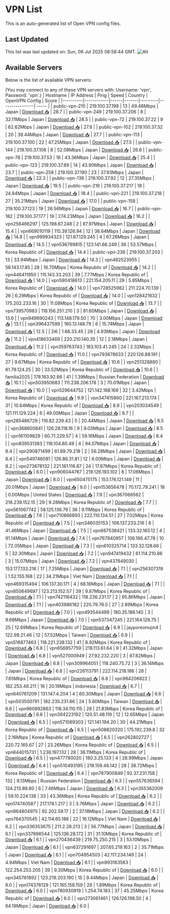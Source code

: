 # VPN List

This is an auto-generated list of Open VPN config files.

## Last Updated

This list was last updated on: Sun, 06 Jul 2025 08:58:44 GMT.
![Alt](https://repobeats.axiom.co/api/embed/186b98318ef1479477931607c1ad7d823f12451f.svg "Repobeats analytics image")

## Available Servers

Below is the list of available VPN servers:

(You may connect to any of these VPN servers with: Username: 'vpn', Password: 'vpn'.)
| Hostname | IP Address | Ping | Speed | Country | OpenVPN Config | Score |
|----------|------------|------|-------|---------|----------------| ----- |
| public-vpn-210 | 219.100.37.198 | 13 | 49.48Mbps | Japan | [Download 📥](./configs/server_0_JP.ovpn) | 28.7 |
| public-vpn-249 | 219.100.37.206 | 8 | 32.11Mbps | Japan | [Download 📥](./configs/server_1_JP.ovpn) | 28.5 |
| public-vpn-72 | 219.100.37.22 | 9 | 62.62Mbps | Japan | [Download 📥](./configs/server_2_JP.ovpn) | 27.8 |
| public-vpn-102 | 219.100.37.32 | 20 | 39.44Mbps | Japan | [Download 📥](./configs/server_3_JP.ovpn) | 27.7 |
| public-vpn-113 | 219.100.37.100 | 22 | 47.25Mbps | Japan | [Download 📥](./configs/server_4_JP.ovpn) | 27.5 |
| public-vpn-144 | 219.100.37.106 | 8 | 52.08Mbps | Japan | [Download 📥](./configs/server_5_JP.ovpn) | 26.6 |
| public-vpn-78 | 219.100.37.53 | 16 | 43.36Mbps | Japan | [Download 📥](./configs/server_6_JP.ovpn) | 25.4 |
| public-vpn-123 | 219.100.37.89 | 14 | 43.90Mbps | Japan | [Download 📥](./configs/server_7_JP.ovpn) | 23.7 |
| public-vpn-258 | 219.100.37.190 | 23 | 37.93Mbps | Japan | [Download 📥](./configs/server_8_JP.ovpn) | 22.3 |
| public-vpn-136 | 219.100.37.92 | 12 | 27.35Mbps | Japan | [Download 📥](./configs/server_9_JP.ovpn) | 19.5 |
| public-vpn-216 | 219.100.37.217 | 18 | 24.84Mbps | Japan | [Download 📥](./configs/server_10_JP.ovpn) | 18.4 |
| public-vpn-221 | 219.100.37.218 | 27 | 35.21Mbps | Japan | [Download 📥](./configs/server_11_JP.ovpn) | 17.0 |
| public-vpn-158 | 219.100.37.123 | 19 | 26.56Mbps | Japan | [Download 📥](./configs/server_12_JP.ovpn) | 16.7 |
| public-vpn-182 | 219.100.37.177 | 19 | 274.23Mbps | Japan | [Download 📥](./configs/server_13_JP.ovpn) | 16.2 |
| vpn256486297 | 125.198.67.248 | 2 | 87.97Mbps | Japan | [Download 📥](./configs/server_14_JP.ovpn) | 15.4 |
| vpn669010119 | 115.39.126.94 | 12 | 38.64Mbps | Japan | [Download 📥](./configs/server_15_JP.ovpn) | 14.8 |
| vpn999934323 | 121.87.129.245 | 4 | 67.26Mbps | Japan | [Download 📥](./configs/server_16_JP.ovpn) | 14.5 |
| vpn536799815 | 123.141.66.249 | 36 | 53.57Mbps | Korea Republic of | [Download 📥](./configs/server_17_KR.ovpn) | 14.4 |
| public-vpn-236 | 219.100.37.203 | 13 | 33.94Mbps | Japan | [Download 📥](./configs/server_18_JP.ovpn) | 14.3 |
| vpn482523955 | 58.143.17.85 | 28 | 16.70Mbps | Korea Republic of | [Download 📥](./configs/server_19_KR.ovpn) | 14.2 |
| vpn446411950 | 115.143.33.203 | 39 | 7.77Mbps | Korea Republic of | [Download 📥](./configs/server_20_KR.ovpn) | 14.0 |
| vpn590418613 | 221.154.205.11 | 29 | 5.85Mbps | Korea Republic of | [Download 📥](./configs/server_21_KR.ovpn) | 14.0 |
| vpn728525982 | 211.224.70.139 | 26 | 6.29Mbps | Korea Republic of | [Download 📥](./configs/server_22_KR.ovpn) | 14.0 |
| vpn128421632 | 175.202.233.16 | 30 | 11.08Mbps | Korea Republic of | [Download 📥](./configs/server_23_KR.ovpn) | 13.7 |
| vpn739570983 | 118.156.251.210 | 3 | 81.60Mbps | Japan | [Download 📥](./configs/server_24_JP.ovpn) | 13.6 |
| vpn949690243 | 113.148.179.50 | 70 | 3.00Mbps | Japan | [Download 📥](./configs/server_25_JP.ovpn) | 13.1 |
| vpn396437599 | 160.13.148.79 | 6 | 15.74Mbps | Japan | [Download 📥](./configs/server_26_JP.ovpn) | 12.5 |
| 2i6 | 1.66.33.45 | 28 | 4.93Mbps | Japan | [Download 📥](./configs/server_27_JP.ovpn) | 11.2 |
| vpn418633469 | 220.210.140.35 | 12 | 2.18Mbps | Japan | [Download 📥](./configs/server_28_JP.ovpn) | 11.2 |
| vpn359763743 | 183.103.41.245 | 24 | 2.32Mbps | Korea Republic of | [Download 📥](./configs/server_29_KR.ovpn) | 11.0 |
| vpn793678633 | 220.126.88.191 | 27 | 9.67Mbps | Korea Republic of | [Download 📥](./configs/server_30_KR.ovpn) | 10.6 |
| vpn251328880 | 61.79.124.25 | 30 | 33.52Mbps | Korea Republic of | [Download 📥](./configs/server_31_KR.ovpn) | 10.6 |
| familia2025 | 178.163.92.66 | 41 | 1.39Mbps | Russian Federation | [Download 📥](./configs/server_32_RU.ovpn) | 10.1 |
| vpn503950683 | 111.238.206.178 | 3 | 70.01Mbps | Japan | [Download 📥](./configs/server_33_JP.ovpn) | 10.0 |
| vpn529644752 | 121.142.168.169 | 32 | 3.42Mbps | Korea Republic of | [Download 📥](./configs/server_34_KR.ovpn) | 9.9 |
| vpn347415860 | 221.167.213.174 | 31 | 10.64Mbps | Korea Republic of | [Download 📥](./configs/server_35_KR.ovpn) | 8.9 |
| vpn203034549 | 121.111.129.224 | 6 | 49.00Mbps | Japan | [Download 📥](./configs/server_36_JP.ovpn) | 8.7 |
| vpn285486729 | 116.82.239.43 | 5 | 20.44Mbps | Japan | [Download 📥](./configs/server_37_JP.ovpn) | 8.5 |
| vpn368600841 | 126.28.118.16 | 9 | 9.03Mbps | Japan | [Download 📥](./configs/server_38_JP.ovpn) | 8.5 |
| vpn161109829 | 60.71.229.57 | 4 | 59.16Mbps | Japan | [Download 📥](./configs/server_39_JP.ovpn) | 8.4 |
| vpn839531383 | 118.104.80.49 | 4 | 94.07Mbps | Japan | [Download 📥](./configs/server_40_JP.ovpn) | 8.4 |
| vpn290871499 | 61.89.79.218 | 2 | 56.28Mbps | Japan | [Download 📥](./configs/server_41_JP.ovpn) | 8.4 |
| vpn549746091 | 126.86.31.81 | 12 | 6.00Mbps | Japan | [Download 📥](./configs/server_42_JP.ovpn) | 8.2 |
| vpn273678132 | 221.161.116.87 | 24 | 17.87Mbps | Korea Republic of | [Download 📥](./configs/server_43_KR.ovpn) | 8.0 |
| vpn906044767 | 219.126.193.102 | 8 | 17.06Mbps | Japan | [Download 📥](./configs/server_44_JP.ovpn) | 8.0 |
| vpn650475175 | 153.176.121.149 | 11 | 20.01Mbps | Japan | [Download 📥](./configs/server_45_JP.ovpn) | 8.0 |
| vpn153656478 | 70.172.79.241 | 18 | 0.00Mbps | United States | [Download 📥](./configs/server_46_US.ovpn) | 7.9 |
| vpn367066562 | 218.239.152.15 | 29 | 9.28Mbps | Korea Republic of | [Download 📥](./configs/server_47_KR.ovpn) | 7.7 |
| vpn561067742 | 58.125.136.79 | 36 | 9.11Mbps | Korea Republic of | [Download 📥](./configs/server_48_KR.ovpn) | 7.6 |
| vpn710866893 | 222.110.134.51 | 27 | 7.02Mbps | Korea Republic of | [Download 📥](./configs/server_49_KR.ovpn) | 7.5 |
| vpn346035153 | 106.137.233.216 | 8 | 41.46Mbps | Japan | [Download 📥](./configs/server_50_JP.ovpn) | 7.5 |
| vpn667538421 | 133.32.165.12 | 4 | 91.14Mbps | Japan | [Download 📥](./configs/server_51_JP.ovpn) | 7.4 |
| vpn767840957 | 106.166.47.78 | 10 | 72.05Mbps | Japan | [Download 📥](./configs/server_52_JP.ovpn) | 7.3 |
| vpn610325714 | 133.32.128.66 | 5 | 32.30Mbps | Japan | [Download 📥](./configs/server_53_JP.ovpn) | 7.2 |
| vpn947419432 | 61.114.210.86 | 3 | 15.07Mbps | Japan | [Download 📥](./configs/server_54_JP.ovpn) | 7.2 |
| vpn437649030 | 153.177.133.216 | 17 | 7.25Mbps | Japan | [Download 📥](./configs/server_55_JP.ovpn) | 7.1 |
| vpn256307319 | 1.52.155.168 | 22 | 34.21Mbps | Viet Nam | [Download 📥](./configs/server_56_VN.ovpn) | 7.1 |
| vpn469315494 | 106.137.30.171 | 4 | 68.16Mbps | Japan | [Download 📥](./configs/server_57_JP.ovpn) | 7.1 |
| vpn850649697 | 123.213.152.57 | 39 | 9.87Mbps | Korea Republic of | [Download 📥](./configs/server_58_KR.ovpn) | 7.1 |
| vpn742116432 | 118.236.231.17 | 2 | 95.86Mbps | Japan | [Download 📥](./configs/server_59_JP.ovpn) | 7.1 |
| vpn403986182 | 220.79.76.5 | 27 | 2.89Mbps | Korea Republic of | [Download 📥](./configs/server_60_KR.ovpn) | 7.0 |
| vpn493544499 | 180.35.186.140 | 3 | 9.68Mbps | Japan | [Download 📥](./configs/server_61_JP.ovpn) | 7.0 |
| vpn537347245 | 221.164.126.75 | 25 | 12.69Mbps | Korea Republic of | [Download 📥](./configs/server_62_KR.ovpn) | 6.9 |
| jayporeonvpn4 | 122.99.21.46 | 12 | 57.52Mbps | Taiwan | [Download 📥](./configs/server_63_TW.ovpn) | 6.9 |
| vpn516877463 | 118.221.238.132 | 41 | 8.92Mbps | Korea Republic of | [Download 📥](./configs/server_64_KR.ovpn) | 6.8 |
| vpn656957759 | 219.113.61.64 | 9 | 41.32Mbps | Japan | [Download 📥](./configs/server_65_JP.ovpn) | 6.8 |
| vpn527000949 | 27.92.232.220 | 3 | 87.82Mbps | Japan | [Download 📥](./configs/server_66_JP.ovpn) | 6.8 |
| vpn309964051 | 118.240.75.72 | 3 | 36.14Mbps | Japan | [Download 📥](./configs/server_67_JP.ovpn) | 6.8 |
| vpn226113791 | 222.114.218.186 | 28 | 7.65Mbps | Korea Republic of | [Download 📥](./configs/server_68_KR.ovpn) | 6.8 |
| vpn984206822 | 182.253.48.211 | 16 | 20.19Mbps | Indonesia | [Download 📥](./configs/server_69_ID.ovpn) | 6.7 |
| vpn640761209 | 131.147.4.204 | 4 | 60.30Mbps | Japan | [Download 📥](./configs/server_70_JP.ovpn) | 6.6 |
| vpn503500791 | 182.235.231.66 | 24 | 5.80Mbps | Taiwan | [Download 📥](./configs/server_71_TW.ovpn) | 6.6 |
| vpn960892863 | 118.34.110.115 | 28 | 21.83Mbps | Korea Republic of | [Download 📥](./configs/server_72_KR.ovpn) | 6.6 |
| vpn394223192 | 120.51.48.119 | 12 | 12.65Mbps | Japan | [Download 📥](./configs/server_73_JP.ovpn) | 6.5 |
| vpn571069303 | 121.141.194.20 | 30 | 44.21Mbps | Korea Republic of | [Download 📥](./configs/server_74_KR.ovpn) | 6.5 |
| vpn508820320 | 175.192.239.8 | 32 | 2.16Mbps | Korea Republic of | [Download 📥](./configs/server_75_KR.ovpn) | 6.5 |
| vpn262802727 | 220.72.165.67 | 27 | 23.26Mbps | Korea Republic of | [Download 📥](./configs/server_76_KR.ovpn) | 6.5 |
| vpn644015731 | 1.238.197.132 | 28 | 36.11Mbps | Korea Republic of | [Download 📥](./configs/server_77_KR.ovpn) | 6.5 |
| vpn477780020 | 180.3.25.133 | 4 | 28.99Mbps | Japan | [Download 📥](./configs/server_78_JP.ovpn) | 6.4 |
| vpn510493195 | 218.159.48.142 | 28 | 38.72Mbps | Korea Republic of | [Download 📥](./configs/server_79_KR.ovpn) | 6.4 |
| vpn787900849 | 92.37.231.158 | 132 | 9.13Mbps | Russian Federation | [Download 📥](./configs/server_80_RU.ovpn) | 6.3 |
| vpn557636594 | 124.213.89.80 | 6 | 7.46Mbps | Japan | [Download 📥](./configs/server_81_JP.ovpn) | 6.3 |
| vpn355362009 | 59.10.224.138 | 33 | 43.36Mbps | Korea Republic of | [Download 📥](./configs/server_82_KR.ovpn) | 6.2 |
| vpn174740587 | 217.178.1.217 | 3 | 3.76Mbps | Japan | [Download 📥](./configs/server_83_JP.ovpn) | 6.2 |
| vpn964804975 | 92.202.59.17 | 2 | 37.18Mbps | Japan | [Download 📥](./configs/server_84_JP.ovpn) | 6.2 |
| vpn764370545 | 42.114.65.188 | 22 | 16.12Mbps | Viet Nam | [Download 📥](./configs/server_85_VN.ovpn) | 6.2 |
| vpn336353675 | 211.2.28.213 | 3 | 56.77Mbps | Japan | [Download 📥](./configs/server_86_JP.ovpn) | 6.1 |
| vpn337896544 | 125.136.28.172 | 31 | 31.10Mbps | Korea Republic of | [Download 📥](./configs/server_87_KR.ovpn) | 6.1 |
| vpn270436439 | 219.75.250.215 | 3 | 53.10Mbps | Japan | [Download 📥](./configs/server_88_JP.ovpn) | 6.1 |
| vpn637291697 | 207.65.219.163 | 2 | 35.71Mbps | Japan | [Download 📥](./configs/server_89_JP.ovpn) | 6.1 |
| vpn704954503 | 42.117.234.149 | 24 | 4.94Mbps | Viet Nam | [Download 📥](./configs/server_90_VN.ovpn) | 6.1 |
| vpn993163563 | 122.254.253.205 | 39 | 9.30Mbps | Korea Republic of | [Download 📥](./configs/server_91_KR.ovpn) | 6.0 |
| vpn345761892 | 123.219.203.190 | 15 | 9.44Mbps | Japan | [Download 📥](./configs/server_92_JP.ovpn) | 6.0 |
| vpn174376129 | 121.165.158.159 | 28 | 1.89Mbps | Korea Republic of | [Download 📥](./configs/server_93_KR.ovpn) | 6.0 |
| vpn780930919 | 1.254.74.183 | 37 | 45.25Mbps | Korea Republic of | [Download 📥](./configs/server_94_KR.ovpn) | 6.0 |
| vpn273061461 | 126.126.198.50 | 4 | 64.19Mbps | Japan | [Download 📥](./configs/server_95_JP.ovpn) | 6.0 |
